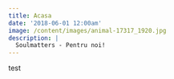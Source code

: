 ```yaml
---
title: Acasa
date: '2018-06-01 12:00am'
image: /content/images/animal-17317_1920.jpg
description: |
  Soulmatters - Pentru noi!
---
```


test
